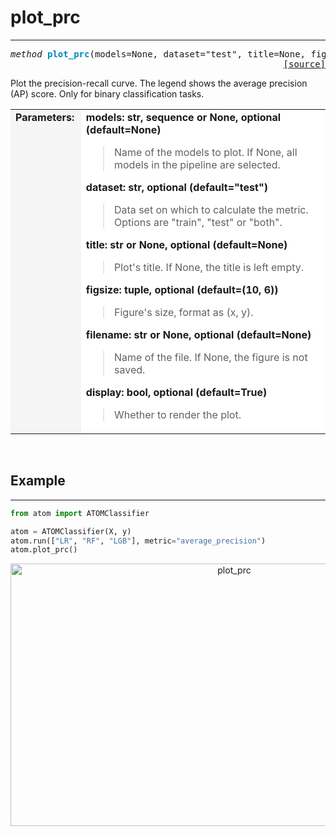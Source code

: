 # plot_prc
-----------

<pre><em>method</em> <strong style="color:#008AB8">plot_prc</strong>(models=None, dataset="test", title=None, figsize=(10, 6), filename=None, display=True)
<div align="right"><a href="https://github.com/tvdboom/ATOM/blob/master/atom/plots.py#L1038">[source]</a></div></pre>
Plot the precision-recall curve. The legend shows the average precision (AP) score. 
Only for binary classification tasks.
<table width="100%">
<tr>
<td width="15%" style="vertical-align:top; background:#F5F5F5;"><strong>Parameters:</strong></td>
<td width="75%" style="background:white;">
<strong>models: str, sequence or None, optional (default=None)</strong>
<blockquote>
Name of the models to plot. If None, all models in the pipeline are selected.
</blockquote>
<strong>dataset: str, optional (default="test")</strong>
<blockquote>
Data set on which to calculate the metric. Options are "train", "test" or "both".
</blockquote>
<strong>title: str or None, optional (default=None)</strong>
<blockquote>
Plot's title. If None, the title is left empty.
</blockquote>
<strong>figsize: tuple, optional (default=(10, 6))</strong>
<blockquote>
Figure's size, format as (x, y).
</blockquote>
<strong>filename: str or None, optional (default=None)</strong>
<blockquote>
Name of the file. If None, the figure is not saved.
</blockquote>
<strong>display: bool, optional (default=True)</strong>
<blockquote>
Whether to render the plot.
</blockquote>
</tr>
</table>
<br />



## Example
----------

```python
from atom import ATOMClassifier

atom = ATOMClassifier(X, y)
atom.run(["LR", "RF", "LGB"], metric="average_precision")
atom.plot_prc()
```
<div align="center">
    <img src="../../../img/plots/plot_prc.png" alt="plot_prc" width="700" height="420"/>
</div>
